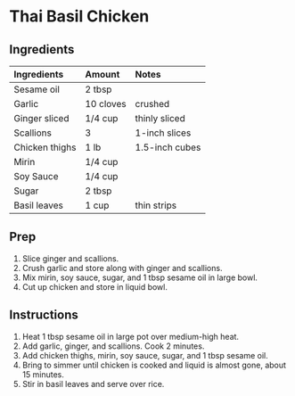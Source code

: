 Thai Basil Chicken
==================

Ingredients
-----------

| Ingredients    | Amount    | Notes          |
|:---------------|:----------|:---------------|
| Sesame oil     | 2 tbsp    |                |
| Garlic         | 10 cloves | crushed        |
| Ginger sliced  | 1/4 cup   | thinly sliced  |
| Scallions      | 3         | 1-inch slices  |
| Chicken thighs | 1 lb      | 1.5-inch cubes |
| Mirin          | 1/4 cup   |                |
| Soy Sauce      | 1/4 cup   |                |
| Sugar          | 2 tbsp    |                |
| Basil leaves   | 1 cup     | thin strips    |


Prep
----

1. Slice ginger and scallions.
2. Crush garlic and store along with ginger and scallions.
4. Mix mirin, soy sauce, sugar, and 1 tbsp sesame oil in large bowl.
3. Cut up chicken and store in liquid bowl.


Instructions
------------

1. Heat 1 tbsp sesame oil in large pot over medium-high heat.
2. Add garlic, ginger, and scallions. Cook 2 minutes.
3. Add chicken thighs, mirin, soy sauce, sugar, and 1 tbsp sesame oil.
4. Bring to simmer until chicken is cooked and liquid is almost gone, about 15 minutes.
5. Stir in basil leaves and serve over rice.
